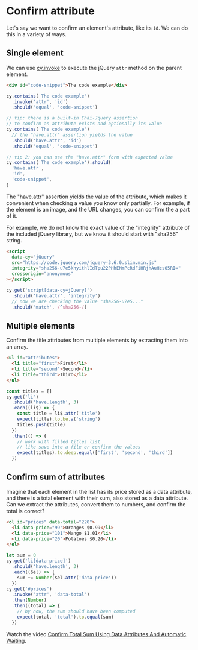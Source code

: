 # Confirm attribute

Let's say we want to confirm an element's attribute, like its `id`. We can do this in a variety of ways.

## Single element

<!-- fiddle invoke jQuery attr method -->

We can use [cy.invoke](https://on.cypress.io/invoke) to execute the jQuery `attr` method on the parent element.

```html
<div id="code-snippet">The code example</div>
```

```js
cy.contains('The code example')
  .invoke('attr', 'id')
  .should('equal', 'code-snippet')

// tip: there is a built-in Chai-Jquery assertion
// to confirm an attribute exists and optionally its value
cy.contains('The code example')
  // the "have.attr" assertion yields the value
  .should('have.attr', 'id')
  .should('equal', 'code-snippet')

// tip 2: you can use the "have.attr" form with expected value
cy.contains('The code example').should(
  'have.attr',
  'id',
  'code-snippet',
)
```

<!-- fiddle-end -->

The "have.attr" assertion yields the value of the attribute, which makes it convenient when checking a value you know only partially. For example, if the element is an image, and the URL changes, you can confirm the a part of it.

<!-- fiddle Confirm part of the attribute value -->

For example, we do not know the exact value of the "integrity" attribute of the included jQuery library, but we know it should start with "sha256" string.

```html
<script
  data-cy="jQuery"
  src="https://code.jquery.com/jquery-3.6.0.slim.min.js"
  integrity="sha256-u7e5khyithlIdTpu22PHhENmPcRdFiHRjhAuHcs05RI="
  crossorigin="anonymous"
></script>
```

```js
cy.get('script[data-cy=jQuery]')
  .should('have.attr', 'integrity')
  // now we are checking the value "sha256-u7e5..."
  .should('match', /^sha256-/)
```

<!-- fiddle-end -->

## Multiple elements

Confirm the title attributes from multiple elements by extracting them into an array.

<!-- fiddle confirm multiple attributes -->

```html
<ul id="attributes">
  <li title="first">First</li>
  <li title="second">Second</li>
  <li title="third">Third</li>
</ul>
```

```js
const titles = []
cy.get('li')
  .should('have.length', 3)
  .each((li$) => {
    const title = li$.attr('title')
    expect(title).to.be.a('string')
    titles.push(title)
  })
  .then(() => {
    // work with filled titles list
    // like save into a file or confirm the values
    expect(titles).to.deep.equal(['first', 'second', 'third'])
  })
```

<!-- fiddle-end -->

## Confirm sum of attributes

Imagine that each element in the list has its price stored as a data attribute, and there is a total element with their sum, also stored as a data attribute. Can we extract the attributes, convert them to numbers, and confirm the total is correct?

<!-- fiddle sum of data attributes -->

```html
<ol id="prices" data-total="220">
  <li data-price="99">Oranges $0.99</li>
  <li data-price="101">Mango $1.01</li>
  <li data-price="20">Potatoes $0.20</li>
</ol>
```

```js
let sum = 0
cy.get('li[data-price]')
  .should('have.length', 3)
  .each(($el) => {
    sum += Number($el.attr('data-price'))
  })
cy.get('#prices')
  .invoke('attr', 'data-total')
  .then(Number)
  .then((total) => {
    // by now, the sum should have been computed
    expect(total, 'total').to.equal(sum)
  })
```

Watch the video [Confirm Total Sum Using Data Attributes And Automatic Waiting](https://youtu.be/51WPx7gvbAU).

<!-- fiddle-end -->
